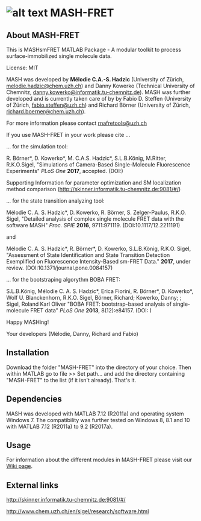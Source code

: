 # ![alt text](https://github.com/fdsteffen/mash-fret/blob/master/doc/images/mash-fret_logo.png) MASH-FRET 

## About MASH-FRET

This is MASHsmFRET MATLAB Package - A modular toolkit to process surface-immobilized single molecule data.

License: MIT

MASH was developed by **Mélodie C.A.-S. Hadzic** (University of Zürich, melodie.hadzic@chem.uzh.ch) and Danny Kowerko (Technical University of Chemnitz, danny.kowerko@informatik.tu-chemnitz.de). MASH was further developed and is currently taken care of by by Fabio D. Steffen (University of Zürich, fabio.steffen@uzh.ch) and Richard Börner (University of Zürich, richard.boerner@chem.uzh.ch). 

For more information please contact rnafretools@uzh.ch

If you use MASH-FRET in your work please cite ...

... for the simulation tool:

R. Börner*, D. Kowerko*, M. C.A.S. Hadzic*, S.L.B.König, M.Ritter, R.K.O.Sigel, "Simulations of Camera-Based Single-Molecule Fluorescence Experiments" *PLoS One* **2017**, accepted. (DOI:) 

Supporting Information for parameter optimization and SM localization method comparison (http://skinner.informatik.tu-chemnitz.de:9081/#/)

... for the state transition analyzing tool:

Mélodie C. A. S. Hadzic*, D. Kowerko, R. Börner, S. Zelger-Paulus, R.K.O. Sigel, "Detailed analysis of complex single molecule FRET data with the software MASH" *Proc. SPIE* **2016**, 9711:971119. (DOI:10.1117/12.2211191)

and 

Mélodie C. A. S. Hadzic*, R. Börner*, D. Kowerko, S.L.B.König, R.K.O. Sigel, "Assessment of State Identification and State Transition Detection Exemplified on Fluorescence Intensity-Based sm-FRET Data." **2017**, under review. (DOI:10.1371/journal.pone.0084157)

... for the bootstraping algorythm BOBA FRET:

S.L.B.König, Mélodie C. A. S. Hadzic*, Erica Fiorini, R. Börner*, D. Kowerko*, Wolf U. Blanckenhorn, R.K.O. Sigel, Börner, Richard; Kowerko, Danny; ; Sigel, Roland Karl Oliver "BOBA FRET: bootstrap-based analysis of single-molecule FRET data" *PLoS One* **2013**, 8(12):e84157. (DOI: )

Happy MASHing!

Your developers (Mélodie, Danny, Richard and Fabio)

## Installation

Download the folder "MASH-FRET" into the directory of your choice. Then within MATLAB go to file >> Set path... and add the directory containing "MASH-FRET" to the list (if it isn't already). That's it.

## Dependencies

MASH was developed with MATLAB 7.12 (R2011a) and operating system Windows 7. The compatibility was further tested on Windows 8, 8.1 and 10 with MATLAB 7.12 (R2011a) to 9.2 (R2017a).

## Usage

For information about the different modules in MASH-FRET please visit our [Wiki page](https://github.com/fdsteffen/mash-fret/wiki).

## External links

http://skinner.informatik.tu-chemnitz.de:9081/#/

http://www.chem.uzh.ch/en/sigel/research/software.html

